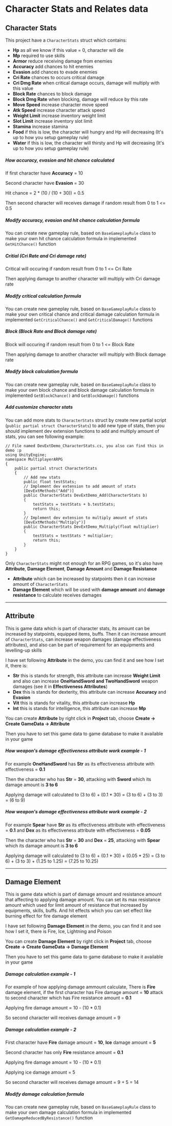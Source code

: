# Character Stats and Relates data

## Character Stats

This project have a `CharacterStats` struct which contains:

*   **Hp** as all we know if this value = 0, character will die
*   **Mp** required to use skills
*   **Armor** reduce receiving damage from enemies
*   **Accuracy** add chances to hit enemies
*   **Evasion** add chances to evade enemies
*   **Cri Rate** chances to occurs critical damage
*   **Cri Dmg Rate** when critical damage occurs, damage will multiply with this value
*   **Block Rate** chances to block damage
*   **Block Dmg Rate** when blocking, damage will reduce by this rate
*   **Move Speed** increase character move speed
*   **Atk Speed** increase character attack speed
*   **Weight Limit** increase inventory weight limit
*   **Slot Limit** increase inventory slot limit
*   **Stamina** increase stamina
*   **Food** if this is low, the character will hungry and Hp will decreasing (It's up to how you setup gameplay rule)
*   **Water** if this is low, the character will thirsty and Hp will decreasing (It's up to how you setup gameplay rule)

##### How accuracy, evasion and hit chance calculated

If first character have **Accuracy** = 10

Second character have **Evasion** = 30

Hit chance = 2 * (10 / (10 + 30)) = 0.5

Then second character will receives damage if random result from 0 to 1 <= 0.5

##### Modify accuracy, evasion and hit chance calculation formula

You can create new gameplay rule, based on `BaseGameplayRule` class to make your own hit chance calculation formula in implemented `GetHitChance()` function

##### Critial (Cri Rate and Cri damage rate)

Critical will occuring if random result from 0 to 1 <= Cri Rate

Then applying damage to another character will multiply with Cri damage rate

##### Modify critical calculation formula

You can create new gameplay rule, based on `BaseGameplayRule` class to make your own critical chance and critical damage calculation formula in implemented `GetCriticalChance()` and `GetCriticalDamage()` functions

##### Block (Block Rate and Block damage rate)

Block will occuring if random result from 0 to 1 <= Block Rate

Then applying damage to another character will multiply with Block damage rate

##### Modify block calculation formula

You can create new gameplay rule, based on `BaseGameplayRule` class to make your own block chance and block damage calculation formula in implemented `GetBlockChance()` and `GetBlockDamage()` functions

##### Add customize character stats

You can add more stats to `CharacterStats` struct by create new partial script (`public partial struct CharacterStats`) to add new type of stats, then you should implement dev extension functions to add and multiply amount of stats, you can see following example:

```
// File named DevExtDemo_CharacterStats.cs, you also can find this in demo :p
using UnityEngine;
namespace MultiplayerARPG
{
    public partial struct CharacterStats
    {
        // Add new stats
        public float testStats;
        // Implement dev extension to add amount of stats
        [DevExtMethods("Add")]
        public CharacterStats DevExtDemo_Add(CharacterStats b)
        {
            testStats = testStats + b.testStats;
            return this;
        }
        // Implement dev extension to multiply amount of stats
        [DevExtMethods("Multiply")]
        public CharacterStats DevExtDemo_Multiply(float multiplier)
        {
            testStats = testStats * multiplier;
            return this;
        }
    }
}
```

Only `CharacterStats` might not enough for an RPG games, so it's also have **Attribute**, **Damage Element**, **Damage Amount** and **Damage Resistance**

*   **Attribute** which can be increased by statpoints then it can increase amount of `CharacterStats`
*   **Damage Element** which will be used with **damage amount** and **damage resistance** to calculate receives damages

* * *

## Attribute

This is game data which is part of character stats, its amount can be increased by statpoints, equipped items, buffs. Then it can increase amount of `CharacterStats`, can increase weapon damages (damage effectiveness attributes), and also can be part of requirement for an equipments and levelling-up skills

I have set following **Attribute** in the demo, you can find it and see how I set it, there is:
*   **Str** this is stands for strength, this attribute can increase **Weight Limit** and also can increase **OneHandSword and TwoHandSword** weapon damages (see it in **Effectiveness Attributes**) 
*   **Dex** this is stands for dexterity, this attribute can increase **Accuracy** and **Evasion**
*   **Vit** this is stands for vitality, this attribute can increase **Hp**
*   **Int** this is stands for intelligence, this attribute can increase **Mp**

You can create **Attribute** by right click in **Project** tab, choose **Create → Create GameData → Attribute**

Then you have to set this game data to game database to make it available in your game

##### How weapon's damage effectiveness attribute work example - 1

For example **OneHandSword** has **Str** as its effectiveness attribute with effectiveness = **0.1**

Then the character who has **Str** = **30**, attacking with **Sword** which its damage amount is **3 to 6**

Applying damage will calculated to (3 to 6) + (0.1 * 30) = (3 to 6) + (3 to 3) = (6 to 9)

##### How weapon's damage effectiveness attribute work example - 2

For example **Spear** have **Str** as its effectiveness attribute with effectiveness = **0.1** and **Dex** as its effectiveness attribute with effectiveness = **0.05**

Then the character who has **Str** = **30** and **Dex** = **25**, attacking with **Spear** which its damage amount is **3 to 6**

Applying damage will calculated to (3 to 6) + (0.1 * 30) + (0.05 * 25) = (3 to 6) + (3 to 3) + (1.25 to 1.25) = (7.25 to 10.25)

* * *

## Damage Element

This is game data which is part of damage amount and resistance amount that affecting to applying damage amount. You can set its max resistance amount which used for limit amount of resistance that increased by equipments, skills, buffs. And hit effects which you can set effect like burning effect for fire damage element

I have set following **Damage Element** in the demo, you can find it and see how I set it, there is Fire, Ice, Lightning and Poison

You can create **Damage Element** by right click in **Project** tab, choose **Create → Create GameData → Damage Element**

Then you have to set this game data to game database to make it available in your game

##### Damage calculation example - 1

For example of how applying damage ammount calculate, There is **Fire** damage element, if the first character has Fire damage amount = **10** attack to second character which has Fire resistance amount = **0.1**

Applying fire damage amount = 10 - (10 * 0.1)

So second character will receives damage amount = 9

##### Damage calculation example - 2

First character have **Fire** damage amount = **10**, **Ice** damage amount = **5**

Second character has only **Fire** resistance amount = **0.1**

Applying fire damage amount = 10 - (10 * 0.1)

Applying ice damage amount = 5

So second character will receives damage amount = 9 + 5 = 14

##### Modify damage calculation formula

You can create new gameplay rule, based on `BaseGameplayRule` class to make your own damage calculation formula in implemented `GetDamageReducedByResistance()` function
